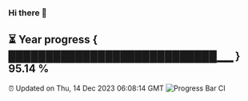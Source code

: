 ### Hi there 👋
⏳ Year progress { ████████████████████████████▁▁ } 95.14 %
---
⏰ Updated on Thu, 14 Dec 2023 06:08:14 GMT
![Progress Bar CI](https://github.com/Moyi321/Moyi321/workflows/Progress%20Bar%20CI/badge.svg)

